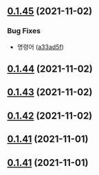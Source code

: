 ## [0.1.45](https://github.com/yooseongsil/test-ss-ui/compare/v0.1.44...v0.1.45) (2021-11-02)


### Bug Fixes

* 명령어 ([a33ad5f](https://github.com/yooseongsil/test-ss-ui/commit/a33ad5fe8244e6baefcad26962d29fd689d35250))



## [0.1.44](https://github.com/yooseongsil/test-ss-ui/compare/v0.1.42...v0.1.44) (2021-11-02)



## [0.1.43](https://github.com/yooseongsil/test-ss-ui/compare/v0.1.40...v0.1.43) (2021-11-02)



## [0.1.42](https://github.com/yooseongsil/test-ss-ui/compare/v0.1.40...v0.1.42) (2021-11-02)



## [0.1.41](https://github.com/yooseongsil/test-ss-ui/compare/v0.1.40...v0.1.41) (2021-11-01)



## [0.1.41](https://github.com/yooseongsil/test-ss-ui/compare/v0.1.40...v0.1.41) (2021-11-01)



